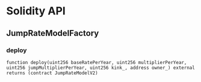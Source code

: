 # Solidity API

## JumpRateModelFactory

### deploy

```solidity
function deploy(uint256 baseRatePerYear, uint256 multiplierPerYear, uint256 jumpMultiplierPerYear, uint256 kink_, address owner_) external returns (contract JumpRateModelV2)
```

